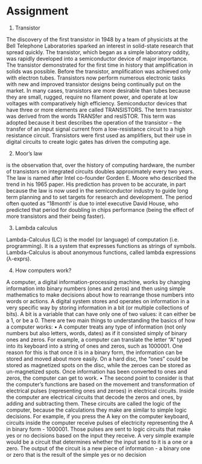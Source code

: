 # Assignment
1. Transistor

The discovery of the first transistor in 1948 by a team of physicists at the Bell Telephone Laboratories sparked an interest in solid-state research that spread quickly. The transistor, which began as a simple laboratory oddity, was rapidly developed into a semiconductor device of major importance. The transistor demonstrated for the first time in history that amplification in solids was possible. Before the transistor, amplification was achieved only with electron tubes. Transistors now perform numerous electronic tasks with new and improved transistor designs being continually put on the market. In many cases, transistors are more desirable than tubes because they are small, rugged, require no filament power, and operate at low voltages with comparatively high efficiency.
Semiconductor devices that have three or more elements are called TRANSISTORS. The term transistor was derived from the words TRANSfer and resISTOR. This term was adopted because it best describes the operation of the transistor – the transfer of an input signal current from a low-resistance circuit to a high resistance circuit. Transistors were first used as amplifiers, but their use in digital circuits to create logic gates has driven the computing age.

2. Moor’s law

is the observation that, over the history of computing hardware, the number of transistors on integrated circuits doubles approximately every two years. The law is named after Intel co-founder Gorden E. Moore who described the trend in his 1965 paper. His prediction has proven to be accurate, in part because the law is now used in the semiconductor industry to guide long term planning and to set targets for research and development. The period often quoted as “18month’ is due to intel executive David House, who predicted that period for doubling in chips performance (being the effect of more transistors and their being faster). 

3. Lambda calculus

Lambda-Calculus (LC) is the model (or language) of computation (i.e. programming).  It is a system that expresses functions as strings of symbols. Lambda-Calculus is about anonymous functions, called lambda expressions (λ-exprs).

4. How computers work?

A computer, a digital information-processing machine, works by changing information into binary numbers (ones and zeros) and then using simple mathematics to make decisions about how to rearrange those numbers into words or actions. A digital system stores and operates on information in a very specific way by storing information in a bit (or multiple collections of bits). A bit is a variable that can have only one of two values: it can either be a 1, or be a 0. There are two main things to understanding the basics of how a computer works: • A computer treats any type of information (not only numbers but also letters, words, dates) as if it consisted simply of binary ones and zeros. For example, a computer can translate the letter “A” typed into its keyboard into a string of ones and zeros, such as 1000001. One reason for this is that once it is in a binary form, the information can be stored and moved about more easily. On a hard disc, the “ones” could be stored as magnetized spots on the disc, while the zeroes can be stored as un-magnetized spots. Once information has been converted to ones and zeros, the computer can get to work.
 • The second point to consider is that the computer’s functions are based on the movement and transformation of electrical pulses (representing ones and zeroes) in electrical circuits. Inside the computer are electrical circuits that decode the zeros and ones, by adding and subtracting them. These circuits are called the logic of the computer, because the calculations they make are similar to simple logic decisions. For example, if you press the A key on the computer keyboard, circuits inside the computer receive pulses of electricity representing the A in binary form - 1000001. Those pulses are sent to logic circuits that make yes or no decisions based on the input they receive. A very simple example would be a circuit that determines whether the input send to it is a one or a zero. The output of the circuit is a new piece of information - a binary one or zero that is the result of the simple yes or no decision

